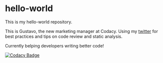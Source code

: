 # hello-world
This is my hello-world repository.

This is Gustavo, the new marketing manager at Codacy. 
Using my [twitter](https://twitter.com/Gsandec) for best practices and tips on code review and static analysis.

Currently belping developers writing better code!

[![Codacy Badge](https://app.codacy.com/project/badge/Grade/b1021d268c4d476d93c79b77d2b36768)](https://www.codacy.com/manual/Gustavosande/hello-world?utm_source=github.com&amp;utm_medium=referral&amp;utm_content=Gustavosande/hello-world&amp;utm_campaign=Badge_Grade)
